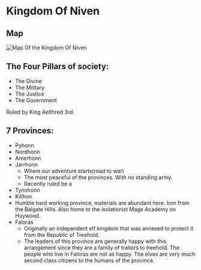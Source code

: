# Kingdom Of Niven
## Map
![Map Of the Kingdom Of Niven](https://github.com/JoeHaHart/dungeons-and-dragons/blob/master/maps/kingdom-of-niven-old-map.png)
## The Four Pillars of society:
- The Divine
- The Military
- The Justice
- The Government

Ruled by King Aelthred 3rd.

## 7 Provinces:
- Pyhonn
- Nordhonn
- Amerhonn
- Jarrhonn
  - Where our adventure starts(road to war)
  - The most peaceful of the provinces. With no standing army.
  - Recently ruled be a 
- Tynnhonn
-	Killhon
  - Humble hard working province, materials are abundant here. Iron from the Balgate Hills. Also home to the isolationist Mage Academy on Huywood.
- Faloras
  - Originally an independent elf kingdom that was annexed to protect it from the Republic of Treehold.
  - The leaders of this province are generally happy with this arrangement since they are a family of traitors to treehold. The people who live in Faloras are not as happy. The elves are very much second class citizens to the humans of the province.

